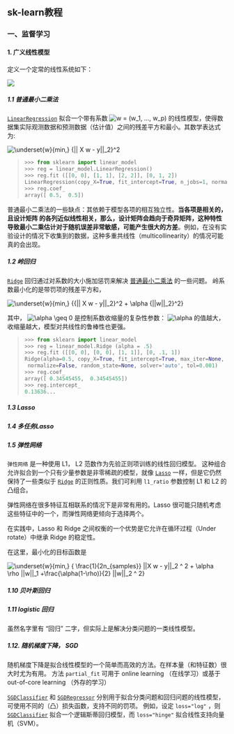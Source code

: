 ## sk-learn教程

### 一、监督学习

#### 1. 广义线性模型

定义一个定常的线性系统如下：

![](https://sklearn.apachecn.org/docs/0.21.3/img/4ee9f6c666393981b6458e54c3ec89d0.jpg)

##### 1.1 普通最小二乘法

[`LinearRegression`](https://scikit-learn.org/stable/modules/generated/sklearn.linear_model.LinearRegression.html#sklearn.linear_model.LinearRegression) 拟合一个带有系数 ![w = (w_1, ..., w_p)](https://sklearn.apachecn.org/docs/0.21.3/img/3f5adc0c9b0e51a0759ed6ac49f94431.jpg) 的线性模型，使得数据集实际观测数据和预测数据（估计值）之间的残差平方和最小。其数学表达式为:

![\underset{w}{min\,} {|| X w - y||_2}^2](https://sklearn.apachecn.org/docs/0.21.3/img/1b6228a71a038f66ac7b8a2743adf4e7.jpg)

> ```python
> >>> from sklearn import linear_model
> >>> reg = linear_model.LinearRegression()
> >>> reg.fit ([[0, 0], [1, 1], [2, 2]], [0, 1, 2])
> LinearRegression(copy_X=True, fit_intercept=True, n_jobs=1, normalize=False)
> >>> reg.coef_
> array([ 0.5,  0.5])
> ```

普通最小二乘法的一些缺点：其依赖于模型各项的相互独立性。**当各项是相关的，且设计矩阵 的各列近似线性相关，那么，设计矩阵会趋向于奇异矩阵，这种特性导致最小二乘估计对于随机误差非常敏感，可能产生很大的方差**。例如，在没有实验设计的情况下收集到的数据，这种多重共线性（multicollinearity）的情况可能真的会出现。

##### 1.2 岭回归

[`Ridge`](https://scikit-learn.org/stable/modules/generated/sklearn.linear_model.Ridge.html#sklearn.linear_model.Ridge) 回归通过对系数的大小施加惩罚来解决 [普通最小二乘法](https://sklearn.apachecn.org/docs/0.21.3/2.html#1111-普通最小二乘法复杂度) 的一些问题。 岭系数最小化的是带罚项的残差平方和，

![\underset{w}{min\,} {{|| X w - y||_2}^2 + \alpha {||w||_2}^2}](https://sklearn.apachecn.org/docs/0.21.3/img/c7e49892dca2f0df35d1261a276693f2.jpg)

其中， ![\alpha \geq 0](https://sklearn.apachecn.org/docs/0.21.3/img/a4775baaa990a4fbffcfc2688e3b5578.jpg) 是控制系数收缩量的复杂性参数： ![\alpha](https://sklearn.apachecn.org/docs/0.21.3/img/d8b3d5242d513369a44f8bf0c6112744.jpg) 的值越大，收缩量越大，模型对共线性的鲁棒性也更强。

> ```python
> >>> from sklearn import linear_model
> >>> reg = linear_model.Ridge (alpha = .5)
> >>> reg.fit ([[0, 0], [0, 0], [1, 1]], [0, .1, 1])
> Ridge(alpha=0.5, copy_X=True, fit_intercept=True, max_iter=None,
>  normalize=False, random_state=None, solver='auto', tol=0.001)
> >>> reg.coef_
> array([ 0.34545455,  0.34545455])
> >>> reg.intercept_
> 0.13636...
> ```

##### 1.3 Lasso

##### 1.4 多任务Lasso

##### 1.5 弹性网络

`弹性网络` 是一种使用 L1， L2 范数作为先验正则项训练的线性回归模型。 这种组合允许拟合到一个只有少量参数是非零稀疏的模型，就像 [`Lasso`](https://scikit-learn.org/stable/modules/generated/sklearn.linear_model.Lasso.html#sklearn.linear_model.Lasso) 一样，但是它仍然保持了一些类似于 [`Ridge`](https://scikit-learn.org/stable/modules/generated/sklearn.linear_model.Ridge.html#sklearn.linear_model.Ridge) 的正则性质。我们可利用 `l1_ratio` 参数控制 L1 和 L2 的凸组合。

弹性网络在很多特征互相联系的情况下是非常有用的。Lasso 很可能只随机考虑这些特征中的一个，而弹性网络更倾向于选择两个。

在实践中，Lasso 和 Ridge 之间权衡的一个优势是它允许在循环过程（Under rotate）中继承 Ridge 的稳定性。

在这里，最小化的目标函数是

![\underset{w}{min\,} { \frac{1}{2n_{samples}} ||X w - y||_2 ^ 2 + \alpha \rho ||w||_1 +\frac{\alpha(1-\rho)}{2} ||w||_2 ^ 2}](https://sklearn.apachecn.org/docs/0.21.3/img/9b9ee41d276ad49322856b95cb6c7e43.jpg)

##### 1.10 贝叶斯回归

##### 1.11 logistic 回归

虽然名字里有 “回归” 二字，但实际上是解决分类问题的一类线性模型。

##### 1.12. 随机梯度下降， SGD

随机梯度下降是拟合线性模型的一个简单而高效的方法。在样本量（和特征数）很大时尤为有用。 方法 `partial_fit` 可用于 online learning （在线学习）或基于 out-of-core learning （外存的学习）

[`SGDClassifier`](https://scikit-learn.org/stable/modules/generated/sklearn.linear_model.SGDClassifier.html#sklearn.linear_model.SGDClassifier) 和 [`SGDRegressor`](https://scikit-learn.org/stable/modules/generated/sklearn.linear_model.SGDRegressor.html#sklearn.linear_model.SGDRegressor) 分别用于拟合分类问题和回归问题的线性模型，可使用不同的（凸）损失函数，支持不同的罚项。 例如，设定 `loss="log"` ，则 [`SGDClassifier`](https://scikit-learn.org/stable/modules/generated/sklearn.linear_model.SGDClassifier.html#sklearn.linear_model.SGDClassifier) 拟合一个逻辑斯蒂回归模型，而 `loss="hinge"` 拟合线性支持向量机（SVM）。

